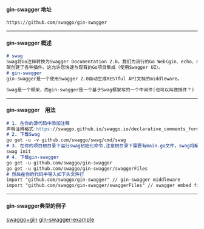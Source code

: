 #### gin-swagger 地址
```html
https://github.com/swaggo/gin-swagger
```
---
#### gin-swagger 概述
```markdown
# swag
Swag将Go注释转换为Swagger Documentation 2.0。我们为流行的Go Web(gin、echo、net/http)框
架创建了各种插件。这允许您快速与现有的Go项目集成（使用Swagger UI）。
# gin-swagger
gin-swagger是一个使用Swagger 2.0自动生成RESTful API文档的middleware。

Swag是一个框架，而gin-swagger是一个基于Swag框架写的一个中间件(也可以叫做插件？)
```
---
#### gin-swagger　用法
```markdown
# 1. 在你的源代码中添加注释
声明注释格式:https://swaggo.github.io/swaggo.io/declarative_comments_format/
# 2. 下载Swag
go get -u -v github.com/swaggo/swag/cmd/swag
# 3. 在你的项目根目录下运行swag初始化命令,注意根目录下需要有main.go文件，swag将解析注释和生成必要的文件(生成docs文件夹和docs/doc.go文件)
swag init
# 4. 下载gin-swagger
go get -u github.com/swaggo/gin-swagger
go get -u github.com/swaggo/gin-swagger/swaggerFiles
# 然后在你的代码中导入如下头文件行
import "github.com/swaggo/gin-swagger" // gin-swagger middleware
import "github.com/swaggo/gin-swagger/swaggerFiles" // swagger embed files
```
---
#### gin-swagger典型的例子
[swaggo+gin](https://github.com/swaggo/swag/tree/master/example)
[gin-swagger-example](https://github.com/swaggo/gin-swagger/tree/master/example)

